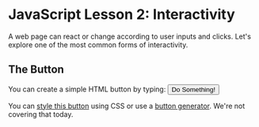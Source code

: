 <h1>JavaScript Lesson 2: Interactivity</h1>

<p>A web page can react or change according to user inputs and clicks. Let's explore one of the most common forms of interactivity.</p>

<h2>The Button</h2>

<p>You can create a simple HTML button by typing: <code><button type="button">Do Something!</button></code></p>
<p>You can <a href="http://www.sitepoint.com/build-a-better-button-in-css3/">style this button</a> using CSS or use a <a href="http://css3buttongenerator.com/">button generator</a>. We're not covering that today.</p>

